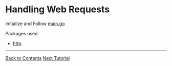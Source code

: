 # Handling Web Requests

Initialize and Follow [main.go](./main.go)

Packages used
- [http](https://pkg.go.dev/net/http)

---
[Back to Contents](../../Readme.md)
[Next Tutorial](../23tut/index.md)